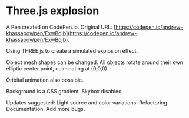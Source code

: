 # Three.js explosion

A Pen created on CodePen.io. Original URL: [https://codepen.io/andrew-khassapov/pen/ExwBdjb](https://codepen.io/andrew-khassapov/pen/ExwBdjb).

Using THREE.js to create a simulated explosion effect.

Object mesh shapes can be changed.
All objects rotate around their own elliptic center point, culminating at (0,0,0).

Oribital animation also possible.

Background is a CSS gradient.
Skybox disabled.

Updates suggested:
Light source and color variations.
Refactoring.
Documentation.
Add more bugs.